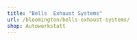 ```yaml
---
title: "Bells  Exhaust Systems"
url: /bloomington/bells-exhaust-systems/
shop: Autowerkstatt
---
```


